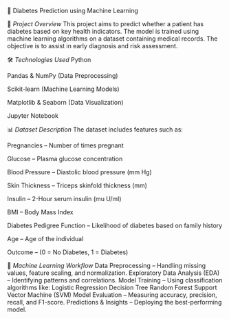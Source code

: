 🏥 Diabetes Prediction using Machine Learning

📌 *Project Overview*
This project aims to predict whether a patient has diabetes based on key health indicators. The model is trained using machine learning algorithms on a dataset containing medical records. The objective is to assist in early diagnosis and risk assessment.


🛠️ *Technologies Used*
Python

Pandas & NumPy (Data Preprocessing)

Scikit-learn (Machine Learning Models)

Matplotlib & Seaborn (Data Visualization)

Jupyter Notebook


📊 *Dataset Description*
The dataset includes features such as:

Pregnancies – Number of times pregnant

Glucose – Plasma glucose concentration

Blood Pressure – Diastolic blood pressure (mm Hg)

Skin Thickness – Triceps skinfold thickness (mm)

Insulin – 2-Hour serum insulin (mu U/ml)

BMI – Body Mass Index

Diabetes Pedigree Function – Likelihood of diabetes based on family history

Age – Age of the individual

Outcome – (0 = No Diabetes, 1 = Diabetes)


🚀 *Machine Learning Workflow*
Data Preprocessing – Handling missing values, feature scaling, and normalization.
Exploratory Data Analysis (EDA) – Identifying patterns and correlations.
Model Training – Using classification algorithms like:
Logistic Regression
Decision Tree
Random Forest
Support Vector Machine (SVM)
Model Evaluation – Measuring accuracy, precision, recall, and F1-score.
Predictions & Insights – Deploying the best-performing model.
